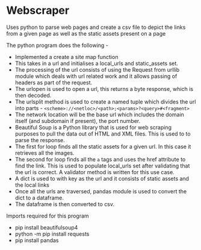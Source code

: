 # Webscraper
Uses python to parse web pages and create a csv file to depict the links from a given page as well as the static assets present on a page


The python program does the following -

- Implemented a create a site map function
- This takes in a url and initialises a local_urls and static_assets set.
- The processing of the url consists of using the Request from urllib module which deals with url related work and it allows passing of headers as part of the request.
- The urlopen is used to open a url, this returns a byte response, which is then decoded.
- The urlsplit method is used to create a named tuple which divides the url into parts - `<scheme>://<netloc>/<path>;<params>?<query>#<fragment>`
- The network location will be the base url which includes the domain itself (and subdomain if present), the port number.
- Beautiful Soup is a Python library that is used for web scraping purposes to pull the data out of HTML and XML files. This is used to to parse the response.
- The first for loop finds all the static assets for a given url. In this case it retrieves all the images.
- The second for loop finds all the `a` tags and uses the href attribute to find the link. This is used to populate local_urls set after validating that the url is correct. A validator method is written for this use case.
- A dict is used to with key as the url and it consists of static assets and the local links
- Once all the urls are traversed, pandas module is used to convert the dict to a dataframe.
- The dataframe is then converted to csv.

Imports required for this program
- pip install beautifulsoup4
- python -m pip install requests
- pip install pandas
